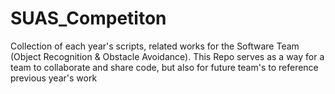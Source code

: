 # SUAS_Competiton
Collection of each year's scripts, related works for the Software Team (Object Recognition &amp; Obstacle Avoidance). This Repo serves as a way for a team to collaborate and share code, but also for future team's to reference previous year's work
